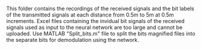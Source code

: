 This folder contains the recordings of the received signals and the bit labels of the transmitted signals at each distance from 0.5m to 5m at 0.5m increments.
Excel files containing the invidual bit signals of the received signals used as input to the neural network are too large and cannot be uploaded. 
Use MATLAB "Split_bits.m" file to split the bits magnified files into the separate bits for demodulation using the network.
